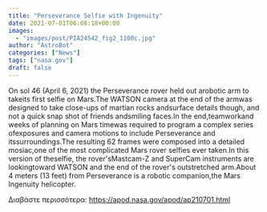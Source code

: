 ```yaml
---
title: "Perseverance Selfie with Ingenuity"
date: 2021-07-01T06:08:18+00:00
images:
  - "images/post/PIA24542_fig2_1100c.jpg"
author: "AstroBot"
categories: ["News"]
tags: ["nasa.gov"]
draft: false
---
```


On sol 46 (April 6, 2021) the Perseverance rover held out arobotic arm to takeits first selfie on Mars.The WATSON camera at the end of the armwas designed to take close-ups of martian rocks andsurface details though, and not a quick snap shot of friends andsmiling faces.In the end,teamworkand weeks of planning on Mars timewas required to program a complex series ofexposures and camera motions to include Perseverance and itssurroundings.The resulting 62 frames were composed into a detailed mosiac,one of the most complicated Mars rover selfies ever taken.In this version of theselfie, the rover'sMastcam-Z and SuperCam instruments are lookingtoward WATSON and the end of the rover's outstretched arm.About 4 meters (13 feet) from Perseverance is a robotic companion,the Mars Ingenuity helicopter.

Διαβάστε περισσότερα: https://apod.nasa.gov/apod/ap210701.html
